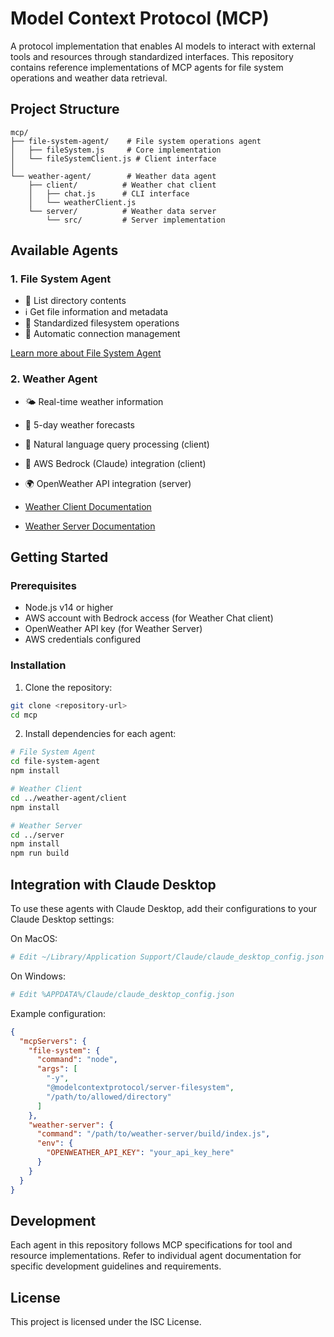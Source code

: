 # Model Context Protocol (MCP)

A protocol implementation that enables AI models to interact with external tools and resources through standardized interfaces. This repository contains reference implementations of MCP agents for file system operations and weather data retrieval.

## Project Structure

```
mcp/
├── file-system-agent/    # File system operations agent
│   ├── fileSystem.js     # Core implementation
│   └── fileSystemClient.js # Client interface
│
└── weather-agent/        # Weather data agent
    ├── client/          # Weather chat client
    │   ├── chat.js      # CLI interface
    │   └── weatherClient.js
    └── server/          # Weather data server
        └── src/         # Server implementation
```

## Available Agents

### 1. File System Agent
- 📁 List directory contents
- ℹ️ Get file information and metadata
- 🔌 Standardized filesystem operations
- 🔄 Automatic connection management

[Learn more about File System Agent](file-system-agent/README.md)

### 2. Weather Agent
- 🌤️ Real-time weather information
- 📅 5-day weather forecasts
- 💬 Natural language query processing (client)
- 🤖 AWS Bedrock (Claude) integration (client)
- 🌍 OpenWeather API integration (server)

- [Weather Client Documentation](weather-agent/client/README.md)
- [Weather Server Documentation](weather-agent/server/README.md)

## Getting Started

### Prerequisites
- Node.js v14 or higher
- AWS account with Bedrock access (for Weather Chat client)
- OpenWeather API key (for Weather Server)
- AWS credentials configured

### Installation

1. Clone the repository:
```bash
git clone <repository-url>
cd mcp
```

2. Install dependencies for each agent:

```bash
# File System Agent
cd file-system-agent
npm install

# Weather Client
cd ../weather-agent/client
npm install

# Weather Server
cd ../server
npm install
npm run build
```

## Integration with Claude Desktop

To use these agents with Claude Desktop, add their configurations to your Claude Desktop settings:

On MacOS:
```bash
# Edit ~/Library/Application Support/Claude/claude_desktop_config.json
```

On Windows:
```bash
# Edit %APPDATA%/Claude/claude_desktop_config.json
```

Example configuration:
```json
{
  "mcpServers": {
    "file-system": {
      "command": "node",
      "args": [
        "-y",
        "@modelcontextprotocol/server-filesystem",
        "/path/to/allowed/directory"
      ]
    },
    "weather-server": {
      "command": "/path/to/weather-server/build/index.js",
      "env": {
        "OPENWEATHER_API_KEY": "your_api_key_here"
      }
    }
  }
}
```

## Development

Each agent in this repository follows MCP specifications for tool and resource implementations. Refer to individual agent documentation for specific development guidelines and requirements.

## License

This project is licensed under the ISC License.
